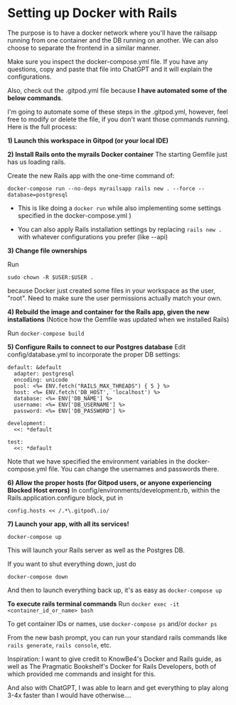 # Setting up Docker with Rails

The purpose is to have a docker network where you'll have the railsapp running from one container and the DB running on another. We can also choose to separate the frontend in a similar manner.

Make sure you inspect the docker-compose.yml file. If you have any questions, copy and paste that file into ChatGPT and it will explain the configurations.

Also, check out the .gitpod.yml file because **I have automated some of the below commands**.

I'm going to automate some of these steps in the .gitpod.yml, however, feel free to modify or delete the file, if you don't want those commands running. Here is the full process:

**1) Launch this workspace in Gitpod (or your local IDE)**

**2) Install Rails onto the myrails Docker container**
The starting Gemfile just has us loading rails. 

Create the new Rails app with the one-time command of:
```
docker-compose run --no-deps myrailsapp rails new . --force --database=postgresql
```

- This is like doing a ```docker run``` while also implementing some settings specified in the docker-compose.yml )

- You can also apply Rails installation settings by replacing ```rails new .``` with whatever configurations you prefer (like --api)

**3) Change file ownerships**

Run

```sudo chown -R $USER:$USER .```

because Docker just created some files in your workspace as the user, "root". Need to make sure the user permissions actually match your own.

**4) Rebuild the image and container for the Rails app, given the new installations**
(Notice how the Gemfile was updated when we installed Rails)

Run
```docker-compose build```

**5) Configure Rails to connect to our Postgres database**
Edit config/database.yml to incorporate the proper DB settings:

```
default: &default
  adapter: postgresql
  encoding: unicode
  pool: <%= ENV.fetch("RAILS_MAX_THREADS") { 5 } %>
  host: <%= ENV.fetch('DB_HOST', 'localhost') %>
  database: <%= ENV['DB_NAME'] %>
  username: <%= ENV['DB_USERNAME'] %>
  password: <%= ENV['DB_PASSWORD'] %>

development:
  <<: *default

test:
  <<: *default
```

Note that we have specified the environment variables in the docker-compose.yml file.
You can change the usernames and passwords there.

**6) Allow the proper hosts (for Gitpod users, or anyone experiencing Blocked Host errors)**
In config/environments/development.rb, within the Rails.application.configure block, put in

```
config.hosts << /.*\.gitpod\.io/
```

**7) Launch your app, with all its services!**
```
docker-compose up
```

This will launch your Rails server as well as the Postgres DB.

If you want to shut everything down, just do
```
docker-compose down
```

And then to launch everything back up, it's as easy as ```docker-compose up```

**To execute rails terminal commands**
Run
```docker exec -it <container_id_or_name> bash```


To get container IDs or names, use ```docker-compose ps``` and/or ```docker ps```

From the new bash prompt, you can run your standard rails commands like ```rails generate```, ```rails console```, etc.



Inspiration: I want to give credit to KnowBe4's Docker and Rails guide, as well as The Pragmatic Bookshelf's Docker for Rails Developers, both of which provided me commands and insight for this.

And also with ChatGPT, I was able to learn and get everything to play along 3-4x faster than I would have otherwise....
